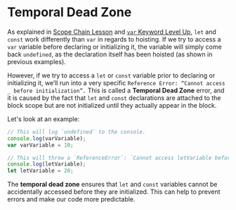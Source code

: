 # Temporal Dead Zone

As explained in [Scope Chain Lesson](../scope-chain/README.md) and [`var` Keyword Level Up](./var.md), `let` and `const` work differently than `var` in regards to hoisting. If we try to access a `var` variable before declaring or initializing it, the variable will simply come back `undefined`, as the declaration itself has been hoisted (as shown in previous examples). 

However, if we try to access a `let` or `const` variable prior to declaring or initializing it, we’ll run into a very specific `Reference Error: “Cannot access _ before initialization”.` This is called a **Temporal Dead Zone** error, and it is caused by the fact that `let` and `const` declarations are attached to the block scope but are not initialized until they actually appear in the block.

Let's look at an example:

```js
// This will log `undefined` to the console.
console.log(varVariable);
var varVariable = 10;

// This will throw a `ReferenceError`: `Cannot access letVariable before initialization`.
console.log(letVariable);
let letVariable = 20;
```

The **temporal dead zone** ensures that `let` and `const` variables cannot be accidentally accessed before they are initialized. This can help to prevent errors and make our code more predictable.

